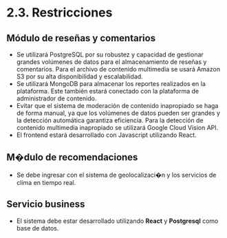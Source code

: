 # 2.3. Restricciones


## Módulo de reseñas y comentarios
- Se utilizará PostgreSQL por su robustez y capacidad de gestionar grandes volúmenes de datos para el almacenamiento de reseñas y comentarios. Para el archivo de contenido multimedia se usará Amazon S3 por su alta disponibilidad y escalabilidad.
- Se utilizará MongoDB para almacenar los reportes realizados en la plataforma. Este también estará conectado con la plataforma de administrador de contenido.
- Evitar que el sistema de moderación de contenido inapropiado se haga de forma manual, ya que los volúmenes de datos pueden ser grandes y la detección automática garantiza eficiencia. Para la detección de contenido multimedia inapropiado se utilizará Google Cloud Vision API.
- El frontend estará desarrollado con Javascript utilizando React.

## M�dulo de recomendaciones

- Se debe ingresar con el sistema de geolocalizaci�n y los servicios de clima en tiempo real.

## Servicio business

 - El sistema debe estar desarrollado utilizando **React** y **Postgresql** como base de datos.

